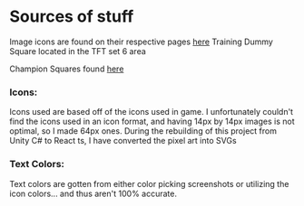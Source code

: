 # Sources of stuff

Image icons are found on their respective pages [here](https://leagueoflegends.fandom.com/wiki/Item_(League_of_Legends))
Training Dummy Square located in the TFT set 6 area

Champion Squares found [here](https://lol.fandom.com/wiki/Category:Champion_Square_Images)

### Icons:
Icons used are based off of the icons used in game. I unfortunately couldn't find the icons used in an icon format, and having 14px by 14px images is not optimal, so I made 64px ones.
During the rebuilding of this project from Unity C# to React ts, I have converted the pixel art into SVGs

###	Text Colors:
Text colors are gotten from either color picking screenshots or utilizing the icon colors... and thus aren't 100% accurate.

